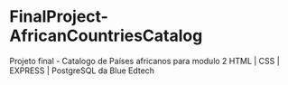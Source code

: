 # FinalProject-AfricanCountriesCatalog
Projeto final - Catalogo de Países africanos para modulo 2 HTML | CSS | EXPRESS | PostgreSQL da Blue Edtech
